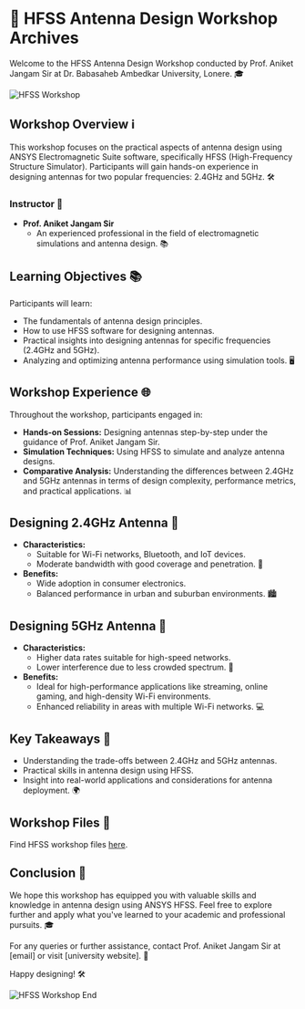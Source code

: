 # 📡 HFSS Antenna Design Workshop Archives

Welcome to the HFSS Antenna Design Workshop conducted by Prof. Aniket Jangam Sir at Dr. Babasaheb Ambedkar University, Lonere. 🎓

![HFSS Workshop](insert_image_url_here)

## Workshop Overview ℹ️
This workshop focuses on the practical aspects of antenna design using ANSYS Electromagnetic Suite software, specifically HFSS (High-Frequency Structure Simulator). Participants will gain hands-on experience in designing antennas for two popular frequencies: 2.4GHz and 5GHz. 🛠️

### Instructor 🌟
- **Prof. Aniket Jangam Sir**
  - An experienced professional in the field of electromagnetic simulations and antenna design. 📚

## Learning Objectives 📚
Participants will learn:
- The fundamentals of antenna design principles.
- How to use HFSS software for designing antennas.
- Practical insights into designing antennas for specific frequencies (2.4GHz and 5GHz).
- Analyzing and optimizing antenna performance using simulation tools. 🖥️

## Workshop Experience 🌐
Throughout the workshop, participants engaged in:
- **Hands-on Sessions:** Designing antennas step-by-step under the guidance of Prof. Aniket Jangam Sir.
- **Simulation Techniques:** Using HFSS to simulate and analyze antenna designs.
- **Comparative Analysis:** Understanding the differences between 2.4GHz and 5GHz antennas in terms of design complexity, performance metrics, and practical applications. 📊

## Designing 2.4GHz Antenna 📶
- **Characteristics:**
  - Suitable for Wi-Fi networks, Bluetooth, and IoT devices.
  - Moderate bandwidth with good coverage and penetration. 📡
- **Benefits:**
  - Wide adoption in consumer electronics.
  - Balanced performance in urban and suburban environments. 🏙️

## Designing 5GHz Antenna 📶
- **Characteristics:**
  - Higher data rates suitable for high-speed networks.
  - Lower interference due to less crowded spectrum. 🚀
- **Benefits:**
  - Ideal for high-performance applications like streaming, online gaming, and high-density Wi-Fi environments.
  - Enhanced reliability in areas with multiple Wi-Fi networks. 💻

## Key Takeaways 📝
- Understanding the trade-offs between 2.4GHz and 5GHz antennas.
- Practical skills in antenna design using HFSS.
- Insight into real-world applications and considerations for antenna deployment. 🌍

## Workshop Files 📁
Find HFSS workshop files [here](insert_link_to_files_here).

## Conclusion 🌟
We hope this workshop has equipped you with valuable skills and knowledge in antenna design using ANSYS HFSS. Feel free to explore further and apply what you've learned to your academic and professional pursuits. 🎓

For any queries or further assistance, contact Prof. Aniket Jangam Sir at [email] or visit [university website]. 📧

Happy designing! 🛠️

![HFSS Workshop End](insert_image_url_here)
